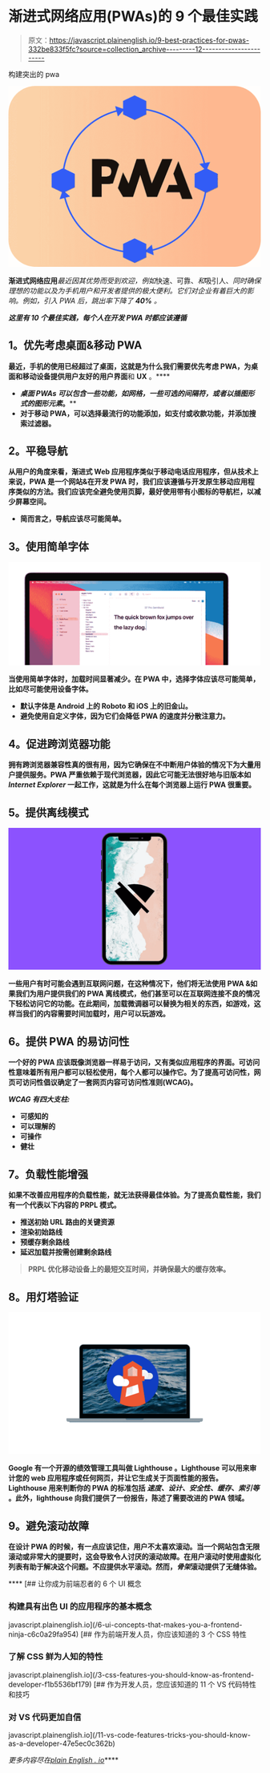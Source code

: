 # 渐进式网络应用(PWAs)的 9 个最佳实践

> 原文：<https://javascript.plainenglish.io/9-best-practices-for-pwas-332be833f5fc?source=collection_archive---------12----------------------->

构建突出的 pwa

![](img/3ae2b71ef24601255e205714d0a269a6.png)

**渐进式网络应用***最近因其优势而受到欢迎，例如*快速、可靠、*和*吸引人、*同时确保理想的功能以及为手机用户和开发者提供的极大便利。它们对企业有着巨大的影响。例如，*引入 PWA 后，跳出率下降了 **40%** 。**

*****这里有 10 个最佳实践，每个人在开发 PWA 时都应该遵循*****

## ****1。优先考虑桌面&移动 PWA****

**最近，手机的使用已经超过了桌面，这就是为什么我们需要优先考虑 PWA，为桌面和移动设备提供用户友好的用户界面**和 **UX** 。****

*   ****桌面 PWAs 可以包含一些功能，如**网格**，一些可选的**间隔符**，或者以插图形式的*图形元素*。****
*   ****对于移动 PWA，可以选择最流行的功能添加，如**支付**或**收款**功能，并添加搜索过滤器。****

## ******2。平稳导航******

****从用户的角度来看，渐进式 Web 应用程序类似于移动电话应用程序，但从技术上来说，PWA 是一个网站&在开发 PWA 时，我们应该遵循与开发原生移动应用程序类似的方法。我们应该完全避免使用页脚，最好使用带有小图标的导航栏，以减少屏幕空间。****

*   ****简而言之，导航应该尽可能简单。****

## ******3。使用简单字体******

****![](img/4b95d92ec2a9d485c587a758889184d3.png)****

****当使用简单字体时，加载时间显著减少。在 PWA 中，选择字体应该尽可能简单，比如尽可能使用设备字体。****

*   ****默认字体是 Android 上的 **Roboto** 和 iOS 上的**旧金山**。****
*   ****避免使用自定义字体，因为它们会降低 PWA 的速度并分散注意力。****

## ******4。促进跨浏览器功能******

****拥有跨浏览器兼容性真的很有用，因为它确保在不中断用户体验的情况下为大量用户提供服务。PWA 严重依赖于现代浏览器，因此它可能无法很好地与旧版本如 *Internet Explorer* 一起工作，这就是为什么在每个浏览器上运行 PWA 很重要。****

## ******5。提供离线模式******

****![](img/7c04a75010bbb0441320a90c3d6b7193.png)****

****一些用户有时可能会遇到互联网问题，在这种情况下，他们将无法使用 PWA &如果我们为用户提供我们的 PWA 离线模式，他们甚至可以在互联网连接不良的情况下轻松访问它的功能。在此期间，加载微调器可以替换为相关的东西，如游戏，这样当我们的内容需要时间加载时，用户可以玩游戏。****

## ******6。提供 PWA** 的易访问性****

****一个好的 PWA 应该既像浏览器一样易于访问，又有类似应用程序的界面。可访问性意味着所有用户都可以轻松使用，每个人都可以操作它。为了提高可访问性，网页可访问性倡议确定了一套网页内容可访问性准则(WCAG)。****

*****WCAG 有四大支柱:*****

*   ******可感知的******
*   ******可以理解的******
*   ******可操作******
*   ******健壮******

## ******7。负载性能增强******

****如果不改善应用程序的负载性能，就无法获得最佳体验。为了提高负载性能，我们有一个代表以下内容的 **PRPL** 模式。****

*   ******推送初始 URL 路由的关键**资源****
*   ******渲染**初始路线****
*   ******预缓存**剩余路线****
*   ******延迟加载**并按需创建剩余路线****

> ******PRPL** 优化移动设备上的最短交互时间，并确保最大的缓存效率。****

## ****8。用灯塔验证****

****![](img/c31dcb4e30e1fa3d377393efa6de05fa.png)****

****Google 有一个开源的绩效管理工具叫做 **Lighthouse** 。Lighthouse 可以用来审计您的 web 应用程序或任何网页，并让它生成关于页面性能的报告。Lighthouse 用来判断你的 PWA 的标准包括 ***速度、设计、安全性、缓存、索引等*** 。此外，lighthouse 向我们提供了一份报告，陈述了需要改进的 PWA 领域。****

## ******9。避免滚动故障******

****在设计 PWA 的时候，有一点应该记住，用户不太喜欢滚动。当一个网站包含无限滚动或非常大的提要时，这会导致令人讨厌的滚动故障。在用户滚动时使用虚拟化列表有助于解决这个问题。不应提供水平滚动。然而，*骨架*滚动提供了无缝体验。****

****[](/6-ui-concepts-that-makes-you-a-frontend-ninja-c6c0a29fa954) [## 让你成为前端忍者的 6 个 UI 概念

### 构建具有出色 UI 的应用程序的基本概念

javascript.plainenglish.io](/6-ui-concepts-that-makes-you-a-frontend-ninja-c6c0a29fa954) [](/3-css-features-you-should-know-as-frontend-developer-f1b5536bf179) [## 作为前端开发人员，你应该知道的 3 个 CSS 特性

### 了解 CSS 鲜为人知的特性

javascript.plainenglish.io](/3-css-features-you-should-know-as-frontend-developer-f1b5536bf179) [](/11-vs-code-features-tricks-you-should-know-as-a-developer-47e5ec0c362b) [## 作为开发人员，您应该知道的 11 个 VS 代码特性和技巧

### 对 VS 代码更加自信

javascript.plainenglish.io](/11-vs-code-features-tricks-you-should-know-as-a-developer-47e5ec0c362b) 

*更多内容尽在*[*plain English . io*](http://plainenglish.io/)****